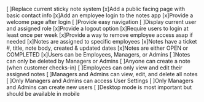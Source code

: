  [ ]Replace current sticky note system
 [x]Add a public facing page with basic contact info
 [x]Add an employee login to the notes app
 [x]Provide a welcome page after login
 [ ]Provide easy navigation
 [ ]Display current user and assigned role
 [x]Provide a logout option
 [x]Require users to login at least once per week
 [x]Provide a way to remove employee access asap if needed
 [x]Notes are assigned to specific employees
 [x]Notes have a ticket #, title, note body, created & updated dates
 [x]Notes are either OPEN or COMPLETED
 [x]Users can be Employees, Managers, or Admins
 [ ]Notes can only be deleted by Managers or Admins
 [ ]Anyone can create a note (when customer checks-in)
 [ ]Employees can only view and edit their assigned notes
 [ ]Managers and Admins can view, edit, and delete all notes
 [ ]Only Managers and Admins can access User Settings
 [ ]Only Managers and Admins can create new users
 [ ]Desktop mode is most important but should be available in mobile